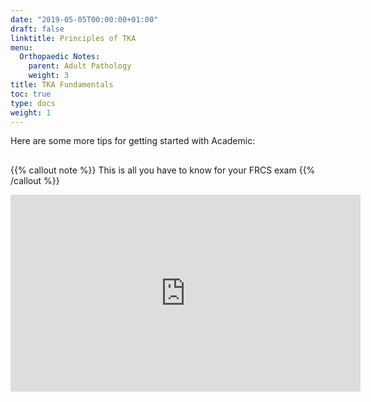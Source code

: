 ```yaml
---
date: "2019-05-05T00:00:00+01:00"
draft: false
linktitle: Principles of TKA
menu:
  Orthopaedic Notes:
    parent: Adult Pathology
    weight: 3
title: TKA Fundamentals
toc: true
type: docs
weight: 1
---
```


Here are some more tips for getting started with Academic:

## 
{{% callout note %}}
This is all you have to know for your FRCS exam
{{% /callout %}}

<iframe width="560" height="315" src="https://www.youtube.com/embed/HW66W-fGpww" frameborder="0" allow="accelerometer; autoplay; clipboard-write; encrypted-media; gyroscope; picture-in-picture" allowfullscreen></iframe>